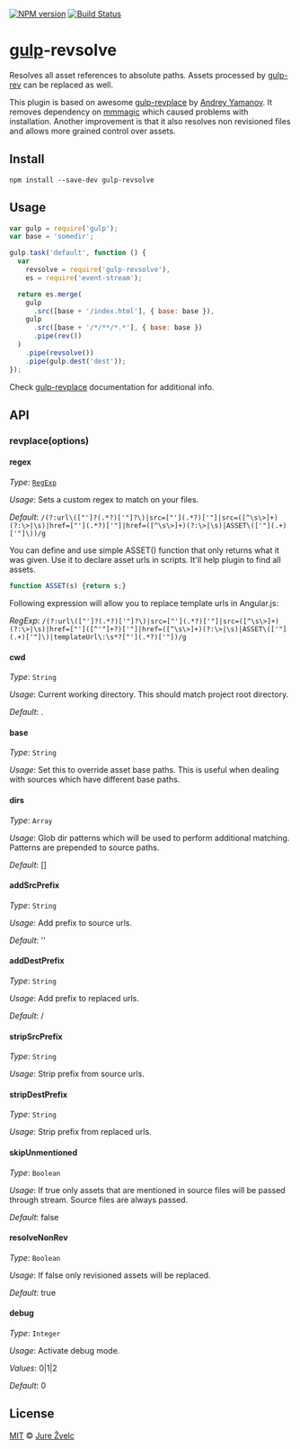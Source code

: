 [![NPM version](https://badge.fury.io/js/gulp-revsolve.svg)](http://badge.fury.io/js/gulp-revsolve)
[![Build Status](https://travis-ci.org/jzvelc/gulp-revsolve.svg?branch=master)](https://travis-ci.org/jzvelc/gulp-revsolve)

# [gulp](http://gulpjs.com)-revsolve

Resolves all asset references to absolute paths. Assets processed
by [gulp-rev](https://github.com/sindresorhus/gulp-rev) can be replaced as well.

This plugin is based on awesome [gulp-revplace](https://github.com/tenphi/gulp-revplace) by [Andrey Yamanov](https://github.com/tenphi).
It removes dependency on [mmmagic](https://github.com/mscdex/mmmagic) which caused problems with installation.
Another improvement is that it also resolves non revisioned files and allows more grained control over assets.

## Install

```
npm install --save-dev gulp-revsolve
```

## Usage

```javascript
var gulp = require('gulp');
var base = 'somedir';

gulp.task('default', function () {
  var
    revsolve = require('gulp-revsolve'),
    es = require('event-stream');

  return es.merge(
    gulp
      .src([base + '/index.html'], { base: base }),
    gulp
      .src([base + '/*/**/*.*'], { base: base })
      .pipe(rev())
  )
    .pipe(revsolve())
    .pipe(gulp.dest('dest'));
});
```

Check [gulp-revplace](https://github.com/tenphi/gulp-revplace) documentation
for additional info.

## API

### revplace(options)

#### regex

_Type_: [`RegExp`](https://developer.mozilla.org/en-US/docs/Web/JavaScript/Reference/Global_Objects/RegExp)

_Usage_: Sets a custom regex to match on your files.

_Default_: `/(?:url\(["']?(.*?)['"]?\)|src=["'](.*?)['"]|src=([^\s\>]+)(?:\>|\s)|href=["'](.*?)['"]|href=([^\s\>]+)(?:\>|\s)|ASSET\(['"](.+)['"]\))/g`

You can define and use simple ASSET() function that only returns what it was given. Use it to declare asset urls in scripts. It'll help plugin to find all assets.

```javascript
function ASSET(s) {return s;}
```

Following expression will allow you to replace template urls in Angular.js:

_RegExp_: `/(?:url\(["']?(.*?)['"]?\)|src=["'](.*?)['"]|src=([^\s\>]+)(?:\>|\s)|href=["']([^'"]+?)['"]|href=([^\s\>]+)(?:\>|\s)|ASSET\(['"](.+)['"]\)|templateUrl\:\s*?["'](.*?)['"])/g`

#### cwd
_Type_: `String`

_Usage_: Current working directory. This should match project root directory.

_Default_: .

#### base
_Type_: `String`

_Usage_: Set this to override asset base paths. This is useful when dealing with sources which have different base paths.

#### dirs
_Type_: `Array`

_Usage_: Glob dir patterns which will be used to perform additional matching. Patterns are prepended to source paths.

_Default_: []

#### addSrcPrefix
_Type_: `String`

_Usage_: Add prefix to source urls.

_Default_: ''

#### addDestPrefix
_Type_: `String`

_Usage_: Add prefix to replaced urls.

_Default_: /

#### stripSrcPrefix
_Type_: `String`

_Usage_: Strip prefix from source urls.

#### stripDestPrefix
_Type_: `String`

_Usage_: Strip prefix from replaced urls.

#### skipUnmentioned
_Type_: `Boolean`

_Usage_: If true only assets that are mentioned in source files will be passed through stream. Source files are always passed.

_Default_: false

#### resolveNonRev
_Type_: `Boolean`

_Usage_: If false only revisioned assets will be replaced.

_Default_: true

#### debug
_Type_: `Integer`

_Usage_: Activate debug mode.

_Values_: 0|1|2

_Default_: 0

## License

[MIT](https://github.com/jzvelc/gulp-revsolve/blob/master/LICENSE) © [Jure Žvelc](https://github.com/jzvelc)
